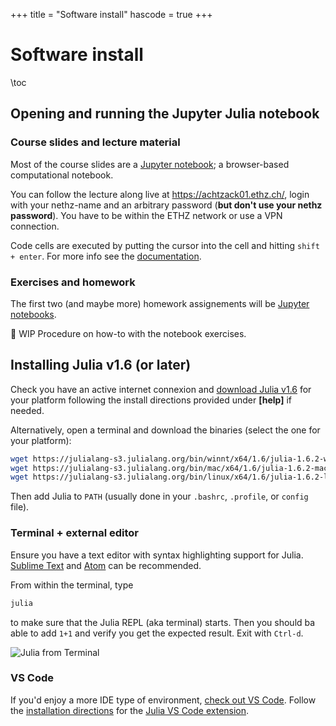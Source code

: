 +++
title = "Software install"
hascode = true
+++

# Software install

\toc

## Opening and running the Jupyter Julia notebook

### Course slides and lecture material
Most of the course slides are a [Jupyter notebook](https://jupyter.org/); a browser-based computational notebook.

You can follow the lecture along live at https://achtzack01.ethz.ch/, login with your nethz-name and an arbitrary password (**but don't use your nethz password**).  You have to be within the ETHZ network or use a VPN connection.

Code cells are executed by putting the cursor into the cell and hitting `shift + enter`.  For more info see the [documentation](https://jupyter-notebook.readthedocs.io/en/stable/).

### Exercises and homework
The first two (and maybe more) homework assignements will be [Jupyter notebooks](https://jupyter.org/).

🚧 WIP Procedure on how-to with the notebook exercises.

## Installing Julia v1.6 (or later)
Check you have an active internet connexion and [download Julia v1.6](https://julialang.org/downloads/) for your platform following the install directions provided under **[help]** if needed.

Alternatively, open a terminal and download the binaries (select the one for your platform):
```sh
wget https://julialang-s3.julialang.org/bin/winnt/x64/1.6/julia-1.6.2-win64.exe # Windows
wget https://julialang-s3.julialang.org/bin/mac/x64/1.6/julia-1.6.2-mac64.dmg # macOS
wget https://julialang-s3.julialang.org/bin/linux/x64/1.6/julia-1.6.2-linux-x86_64.tar.gz # Linux x86
```
Then add Julia to `PATH` (usually done in your `.bashrc`, `.profile`, or `config` file).

### Terminal + external editor
Ensure you have a text editor with syntax highlighting support for Julia. [Sublime Text](https://www.sublimetext.com/download) and [Atom](https://atom.io) can be recommended.

From within the terminal, type
```sh
julia
```
to make sure that the Julia REPL (aka terminal) starts. Then you should ba able to add `1+1` and verify you get the expected result. Exit with `Ctrl-d`.

![Julia from Terminal](/assets/julia_terminal.png)

### VS Code
If you'd enjoy a more IDE type of environment, [check out VS Code](https://code.visualstudio.com). Follow the [installation directions](https://github.com/julia-vscode/julia-vscode#getting-started) for the [Julia VS Code extension](https://www.julia-vscode.org).
<!-- 
## Running the scripts
To get started with the workshop,
1. clone (or download the ZIP archive) the workshop repository ([help here](https://docs.github.com/en/github/creating-cloning-and-archiving-repositories/cloning-a-repository))
```sh
git clone https://github.com/luraess/parallel-gpu-workshop-JuliaCon21.git
```
2. Navigate to `parallel-gpu-workshop-JuliaCon21`
```sh
cd parallel-gpu-workshop-JuliaCon21
```
3. From the terminal, launch Julia with the `--project` flag to read-in project environment related informations such as used packages
```sh
julia --project
```
3. From VS Code, follow the [instructions from the documentation](https://www.julia-vscode.org/docs/stable/gettingstarted/) to get started.

### Packages installation
Now that you launched Julia, you should be in the [Julia REPL]. You need to ensure all the packages you need are installed before using them. To do so, enter the [Pkg mode](https://docs.julialang.org/en/v1/stdlib/REPL/#Pkg-mode) by typing `]`. Then, `instantiate` the project which should trigger the download of the packages (`st` lists the package status). Exit the Pkg mode with `Ctrl-c`:
```julia-repl
julia> ]

(parallel-gpu-workshop-JuliaCon21) pkg> st
Status `~/parallel-gpu-workshop-JuliaCon21/Project.toml`
    # [...]

(parallel-gpu-workshop-JuliaCon21) pkg> instantiate
   Updating registry at `~/.julia/registries/General`
   Updating git-repo `https://github.com/JuliaRegistries/General.git`
   # [...]

julia>
```
To test your install, go to the [scripts](../scripts) folder and run the [`diffusion_2D_expl.jl`](/scripts/diffusion_2D_expl.jl) code. You can execute shell commands from within the [Julia REPL] first typing `;`:
```julia-repl
julia> ;

shell> cd scripts/

julia> include("diffusion_2D_expl.jl")
```
Running this the first time will (pre-)complie the various installed packages and will take some time. Subsequent runs, by executing `include("diffusion_2D_expl.jl")`, should take around 2s.

You should then see a figure displayed showing the nonlinear diffusion of a quantity `H` after `nt=666` steps:

![](docs/diff2D_expl.png)

## Multi-threading on CPUs
On the CPU, multi-threading is made accessible via [Base.Threads]. To make use of threads, Julia needs to be launched with
```sh
julia --project -t auto
```
which will launch Julia with as many threads are there are cores on your machine (including hyper-threaded cores).  Alternatively set
the environment variable [JULIA_NUM_THREADS], e.g. `export JULIA_NUM_THREADS=2` to enable 2 threads.

## Running on GPUs
The [CUDA.jl] module permits to launch compute kernels on Nvidia GPUs natively from within [Julia]. [JuliaGPU] provides further reading and [introductory material](https://juliagpu.gitlab.io/CUDA.jl/tutorials/introduction/) about GPU ecosystems within Julia. If you have an Nvidia CUDA capable GPU device, also export following environment vaiable prior to installing the [CUDA.jl] package:
```sh
export JULIA_CUDA_USE_BINARYBUILDER=false
```

## Julia MPI
The following steps permit you to install [MPI.jl] on your machine and test it:
1. Julia MPI being a dependency of this Julia project [MPI.jl] should have been added upon executing the `instantiate` command from within the package manager [see here](#packages-installation).

2. Install `mpiexecjl`:
```julia-repl
julia> using MPI

julia> MPI.install_mpiexecjl()
[ Info: Installing `mpiexecjl` to `HOME/.julia/bin`...
[ Info: Done!
```
3. Then, one should add `HOME/.julia/bin` to PATH in order to launch the Julia MPI wrapper `mpiexecjl`.

4. Running a Julia MPI code `<my_script.jl>` on `np` processes:
```sh
$ mpiexecjl -n np julia --project <my_script.jl>
```

5. To test the Julia MPI installation, launch the [`hello_mpi.jl`](extras/hello_mpi.jl) using the Julia MPI wrapper `mpiexecjl` (located in `~/.julia/bin`) on 4 processes:
```sh
$ mpiexecjl -n 4 julia --project extras/hello_mpi.jl
$ Hello world, I am 0 of 3
$ Hello world, I am 1 of 3
$ Hello world, I am 2 of 3
$ Hello world, I am 3 of 3
```
> 💡 Note: On MacOS, you may encounter this issue (https://github.com/JuliaParallel/MPI.jl/issues/407). To fix it, define following `ENV` variable:
```sh
$ export MPICH_INTERFACE_HOSTNAME=localhost
```
> and add `-host localhost` to the execution script:
```sh
$ mpiexecjl -n 4 -host localhost julia --project extras/hello_mpi.jl
``` -->
